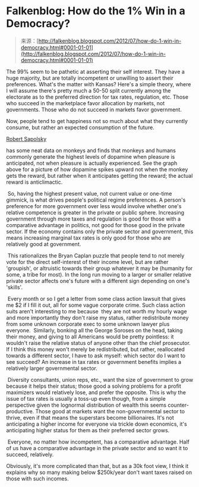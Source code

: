 <!--yml
category: 未分类
date: 2024-05-12 20:26:23
-->

# Falkenblog: How do the 1% Win in a Democracy?

> 来源：[http://falkenblog.blogspot.com/2012/07/how-do-1-win-in-democracy.html#0001-01-01](http://falkenblog.blogspot.com/2012/07/how-do-1-win-in-democracy.html#0001-01-01)

The 99% seem to be pathetic at asserting their self interest. They have a huge majority, but are totally incompetent or unwilling to assert their preferences. What's the matter with Kansas? Here's a simple theory, where I will assume there's pretty much a 50-50 split currently among the electorate as to the preferred direction for tax rates, regulation, etc. Those who succeed in the marketplace favor allocation by markets, not governments. Those who do not succeed in markets favor government.

Now, people tend to get happiness not so much about what they currently consume, but rather an expected consumption of the future.

[Robert Sapolsky](http://www.openculture.com/2011/03/science_of_pleasure.html)

has some neat data on monkeys and finds that monkeys and humans commonly generate the highest levels of dopamine when pleasure is anticipated, not when pleasure is actually experienced. See the graph above for a picture of how dopamine spikes upward not when the monkey gets the reward, but rather when it anticipates getting the reward; the actual reward is anticlimactic.

 So, having the highest present value, not current value or one-time gimmick, is what drives people's political regime preferences. A person's preference for more government over less would involve whether one's relative competence is greater in the private or public sphere. Increasing government through more taxes and regulation is good for those with a comparative advantage in politics, not good for those good in the private sector. If the economy contains only the private sector and government, this means increasing marginal tax rates is only good for those who are relatively good at government.

 This rationalizes the Bryan Caplan puzzle that people tend to not merely vote for the direct self-interest of their income level, but are rather 'groupish', or altruistic towards their group whatever it may be (humanity for some, a tribe for most). In the long run moving to a larger or smaller relative private sector affects one's future with a different sign depending on one's 'skills'.

 Every month or so I get a letter from some class action lawsuit that gives me $2 if I fill it out, all for some vague corporate crime. Such class action suits aren't interesting to me because  they are not worth my hourly wage and more importantly they don't raise my status, rather redistribute money from some unknown corporate exec to some unknown lawyer plus everyone.  Similarly, bonking all the George Soroses on the head, taking their money, and giving to all Americans would be pretty pointless: it wouldn't raise the relative status of anyone other than the chief prosecutor. If I think this money won't merely be redistributed, but rather, reallocated towards a different sector, I have to ask myself: which sector do I want to see succeed? An increase in tax rates or government benefits implies a relatively larger governmental sector.

 Diversity consultants, union reps, etc., want the size of government to grow because it helps their status; those good a solving problems for a profit maximizers would relatively lose, and prefer the opposite. This is why the issue of tax rates is usually a toss-up even though, from a simple perspective given the lognormal distribution of wealth this seems counter-productive. Those good at markets want the non-governmental sector to thrive, even if that means the superstars become billionaires. It's not anticipating a higher income for everyone via trickle down economics, it's anticipating higher status for them as their preferred sector grows.

 Everyone, no matter how incompetent, has a comparative advantage. Half of us have a comparative advantage in the private sector and so want it to succeed, relatively.

Obviously, it's more complicated than that, but as a 30k foot view, I think it explains why so many making below $250k/year don't want taxes raised on those with such incomes.